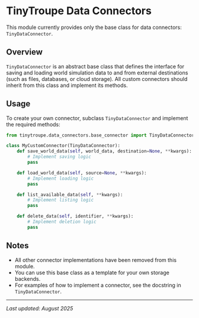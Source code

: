 
# TinyTroupe Data Connectors

This module currently provides only the base class for data connectors: `TinyDataConnector`.

## Overview

`TinyDataConnector` is an abstract base class that defines the interface for saving and loading world simulation data to and from external destinations (such as files, databases, or cloud storage). All custom connectors should inherit from this class and implement its methods.

## Usage

To create your own connector, subclass `TinyDataConnector` and implement the required methods:

```python
from tinytroupe.data_connectors.base_connector import TinyDataConnector

class MyCustomConnector(TinyDataConnector):
    def save_world_data(self, world_data, destination=None, **kwargs):
        # Implement saving logic
        pass

    def load_world_data(self, source=None, **kwargs):
        # Implement loading logic
        pass

    def list_available_data(self, **kwargs):
        # Implement listing logic
        pass

    def delete_data(self, identifier, **kwargs):
        # Implement deletion logic
        pass
```

## Notes

- All other connector implementations have been removed from this module.
- You can use this base class as a template for your own storage backends.
- For examples of how to implement a connector, see the docstring in `TinyDataConnector`.

---

*Last updated: August 2025*

